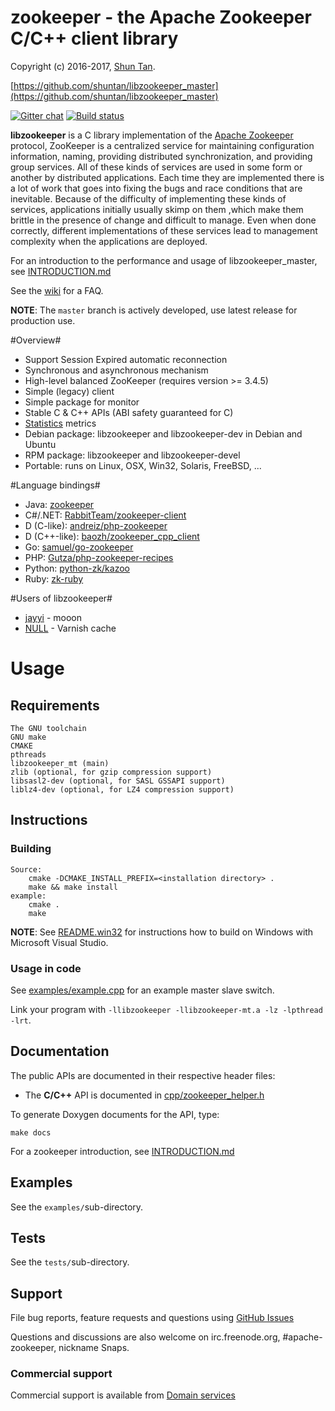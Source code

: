 zookeeper - the Apache Zookeeper C/C++ client library
==================================================

Copyright (c) 2016-2017, [Shun Tan](http://www.shuntan.se/).

[https://github.com/shuntan/libzookeeper_master](https://github.com/shuntan/libzookeeper_master)

[![Gitter chat](https://badges.gitter.im/edenhill/librdkafka.png)](https://gitter.im/shuntan/libzookeeper_master) [![Build status](https://doozer.io/badge/edenhill/libzookeeper_master/buildstatus/master)](https://doozer.io/user/shuntan/libzookeeper)


**libzookeeper** is a C library implementation of the
[Apache Zookeeper](http://zookeeper.apache.org/) protocol, ZooKeeper is a centralized service for maintaining configuration information, naming, providing distributed synchronization, and providing group services. All of these kinds of services are used in some form or another by distributed applications. Each time they are implemented there is a lot of work that goes into fixing the bugs and race conditions that are inevitable. Because of the difficulty of implementing these kinds of services, applications initially usually skimp on them ,which make them brittle in the presence of change and difficult to manage. Even when done correctly, different implementations of these services lead to management complexity when the applications are deployed.


For an introduction to the performance and usage of libzookeeper_master, see
[INTRODUCTION.md](https://github.com/shuntan/libzookeeper_master/docs/INTRODUCTION.md)

See the [wiki](https://cwiki.apache.org/confluence/display/ZOOKEEPER/Index) for a FAQ.

**NOTE**: The `master` branch is actively developed, use latest release for production use.


#Overview#
  * Support Session Expired automatic reconnection
  * Synchronous and asynchronous mechanism
  * High-level balanced ZooKeeper (requires version >= 3.4.5)
  * Simple (legacy) client
  * Simple package for monitor
  * Stable C & C++ APIs (ABI safety guaranteed for C)
  * [Statistics](https://github.com/shuntan/libzookeeper_master/wiki/Statistics) metrics
  * Debian package: libzookeeper and libzookeeper-dev in Debian and Ubuntu
  * RPM package: libzookeeper and libzookeeper-devel
  * Portable: runs on Linux, OSX, Win32, Solaris, FreeBSD, ...


#Language bindings#

  * Java: [zookeeper](https://github.com/apache/zookeeper)
  * C#/.NET: [RabbitTeam/zookeeper-client](https://github.com/RabbitTeam/zookeeper-client)
  * D (C-like): [andreiz/php-zookeeper](https://github.com/andreiz/php-zookeeper)
  * D (C++-like): [baozh/zookeeper_cpp_client](https://github.com/baozh/zookeeper_cpp_client)
  * Go: [samuel/go-zookeeper](https://github.com/samuel/go-zookeeper)
  * PHP: [Gutza/php-zookeeper-recipes](https://github.com/Gutza/php-zookeeper-recipes)
  * Python: [python-zk/kazoo](https://github.com/python-zk/kazoo)
  * Ruby: [zk-ruby](https://github.com/zk-ruby/zookeeper)

#Users of libzookeeper#

  * [jayyi](https://github.com/jayyi/) - mooon
  * [NULL](https://github.com/NULL/) - Varnish cache 


# Usage

## Requirements
	The GNU toolchain
	GNU make
	CMAKE 
   	pthreads
	libzookeeper_mt (main)
	zlib (optional, for gzip compression support)
	libsasl2-dev (optional, for SASL GSSAPI support)
	liblz4-dev (optional, for LZ4 compression support)

## Instructions

### Building

	Source:
		cmake -DCMAKE_INSTALL_PREFIX=<installation directory> .
		make && make install
	example:
		cmake .
		make

**NOTE**: See [README.win32](README.win32) for instructions how to build
          on Windows with Microsoft Visual Studio.

### Usage in code

See [examples/example.cpp](https://github.com/shuntan/libzookeeper_master/examples/example.cpp) for an example master slave switch.

Link your program with `-llibzookeeper -llibzookeeper-mt.a -lz -lpthread -lrt`.


## Documentation

The public APIs are documented in their respective header files:
 * The **C/C++** API is documented in [cpp/zookeeper_helper.h](cpp/zookeeper_helper.h)

To generate Doxygen documents for the API, type:

    make docs

For a zookeeper introduction, see
[INTRODUCTION.md](http://zookeeper.apache.org/)


## Examples

See the `examples/`sub-directory.


## Tests

See the `tests/`sub-directory.


## Support

File bug reports, feature requests and questions using
[GitHub Issues](https://github.com/shuntan/libzookeeper_master/issues)


Questions and discussions are also welcome on irc.freenode.org, #apache-zookeeper,
nickname Snaps.


### Commercial support

Commercial support is available from [Domain services](http://www.shuntan.se)